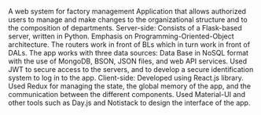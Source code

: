 A web system for factory management
Application that allows authorized users to manage and make changes to the organizational structure and to the composition of departments.
Server-side: Consists of a Flask-based server, written in Python. Emphasis on Programming-Oriented-Object architecture. The routers work in front of BLs which in turn work in front of DALs. The app works with three data sources: Data Base in NoSQL format with the use of MongoDB, BSON, JSON files, and web API services. Used JWT to secure access to the servers, and to develop a secure identification system to log in to the app.
Client-side: Developed using React.js library. Used Redux for managing the state, the global memory of the app, and the communication between the different components. Used Material-UI and other tools such as Day.js and Notistack to design the interface of the app. 
